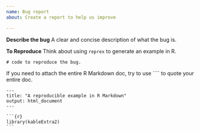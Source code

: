 ```yaml
---
name: Bug report
about: Create a report to help us improve

---
```


**Describe the bug**
A clear and concise description of what the bug is.

**To Reproduce**
Think about using `reprex` to generate an example in R. 

```
# code to reproduce the bug.
```

If you need to attach the entire R Markdown doc, try to use ```` to quote your entire doc.

````
---
title: "A reproducible example in R Markdown"
output: html_document
---

```{r}
library(kableExtra2)
```
````
